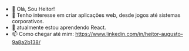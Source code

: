 - 👋 Olá, Sou Heitor!
- 👀 Tenho interesse em criar aplicações web, desde jogos até sistemas corporativos.
- 🌱 atualmente estou aprendendo React.
- 📫 Como chegar até mim: https://www.linkedin.com/in/heitor-augusto-9a8a2b138/

<!---
Heitor-07/Heitor-07 is a ✨ special ✨ repository because its `README.md` (this file) appears on your GitHub profile.
You can click the Preview link to take a look at your changes.
--->
